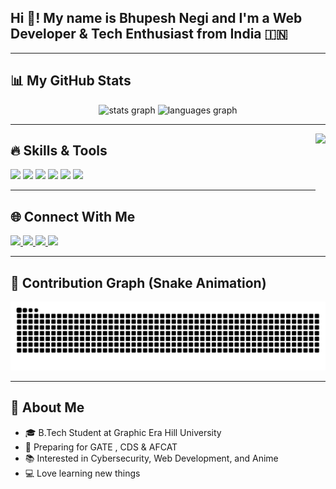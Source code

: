<h2 align="left">Hi 👋! My name is Bhupesh Negi and I'm a Web Developer & Tech Enthusiast from India 🇮🇳</h2>

---

## 📊 My GitHub Stats  
<div align="center">
  <img src="https://github-readme-stats.vercel.app/api?username=Bhuppi294&show_icons=true&theme=tokyonight&count_private=true&hide_border=true" height="150" alt="stats graph"  />
  <img src="https://github-readme-stats.vercel.app/api/top-langs?username=Bhuppi294&layout=compact&theme=tokyonight&hide_border=true" height="150" alt="languages graph"  />
</div>

---

<img align="right" height="170" src="https://media.giphy.com/media/v1.Y2lkPTc5MGI3NjExNzRjYmFlOGZhNzQwMWIzYWE3YTU0ZGM4NzFkYmU5OGJmMzI4ZWE4MCZjdD1n/Ih5D9oYyFnooM/giphy.gif"  />

## 🔥 Skills & Tools  
<div align="left">
  <img src="https://cdn.jsdelivr.net/gh/devicons/devicon/icons/javascript/javascript-original.svg" height="30" />
  <img src="https://cdn.jsdelivr.net/gh/devicons/devicon/icons/react/react-original.svg" height="30" />
  <img src="https://cdn.jsdelivr.net/gh/devicons/devicon/icons/html5/html5-original.svg" height="30" />
  <img src="https://cdn.jsdelivr.net/gh/devicons/devicon/icons/css3/css3-original.svg" height="30" />
  <img src="https://cdn.jsdelivr.net/gh/devicons/devicon/icons/python/python-original.svg" height="30" />
  <img src="https://cdn.jsdelivr.net/gh/devicons/devicon/icons/csharp/csharp-original.svg" height="30" />
</div>

---

## 🌐 Connect With Me  
<div align="left">
  <a href="https://youtube.com/" target="_blank">
    <img src="https://img.shields.io/static/v1?message=Youtube&logo=youtube&label=&color=FF0000&logoColor=white&style=for-the-badge" height="35" />
  </a>
  <a href="https://instagram.com/" target="_blank">
    <img src="https://img.shields.io/static/v1?message=Instagram&logo=instagram&label=&color=E4405F&logoColor=white&style=for-the-badge" height="35" />
  </a>
  <a href="https://linkedin.com/" target="_blank">
    <img src="https://img.shields.io/static/v1?message=LinkedIn&logo=linkedin&label=&color=0077B5&logoColor=white&style=for-the-badge" height="35" />
  </a>
  <a href="mailto:youremail@gmail.com">
    <img src="https://img.shields.io/static/v1?message=Gmail&logo=gmail&label=&color=D14836&logoColor=white&style=for-the-badge" height="35" />
  </a>
</div>

---

## 🐍 Contribution Graph (Snake Animation)
<img src="https://raw.githubusercontent.com/Bhuppi294/Bhuppi294/output/snake.svg" alt="Snake animation" />

---

## 📌 About Me  
- 🎓 B.Tech Student at Graphic Era Hill University  
- 💪 Preparing for GATE , CDS & AFCAT 
- 📚 Interested in Cybersecurity, Web Development, and Anime  
- 💻 Love learning new things

